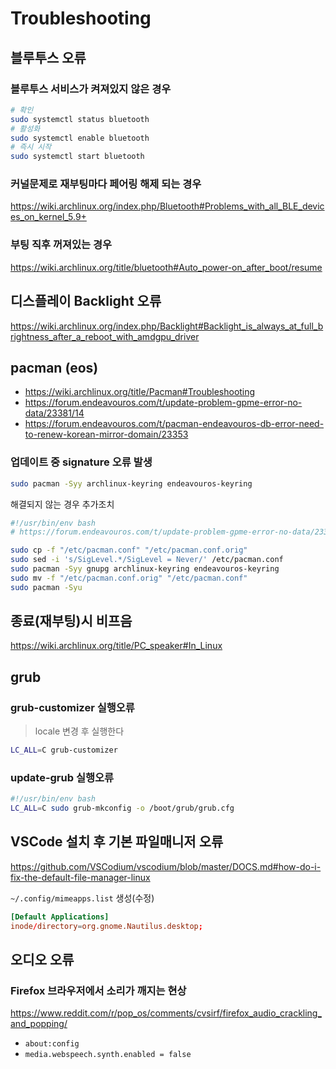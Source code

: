 # Troubleshooting

## 블루투스 오류

### 블루투스 서비스가 켜져있지 않은 경우

```sh
# 확인
sudo systemctl status bluetooth
# 활성화
sudo systemctl enable bluetooth
# 즉시 시작
sudo systemctl start bluetooth
```

### 커널문제로 재부팅마다 페어링 해제 되는 경우

<https://wiki.archlinux.org/index.php/Bluetooth#Problems_with_all_BLE_devices_on_kernel_5.9+>

### 부팅 직후 꺼져있는 경우

<https://wiki.archlinux.org/title/bluetooth#Auto_power-on_after_boot/resume>

## 디스플레이 Backlight 오류

<https://wiki.archlinux.org/index.php/Backlight#Backlight_is_always_at_full_brightness_after_a_reboot_with_amdgpu_driver>

## pacman (eos)

- <https://wiki.archlinux.org/title/Pacman#Troubleshooting>
- <https://forum.endeavouros.com/t/update-problem-gpme-error-no-data/23381/14>
- <https://forum.endeavouros.com/t/pacman-endeavouros-db-error-need-to-renew-korean-mirror-domain/23353>

### 업데이트 중 signature 오류 발생

```sh
sudo pacman -Syy archlinux-keyring endeavouros-keyring
```

해결되지 않는 경우 추가조치

```sh
#!/usr/bin/env bash
# https://forum.endeavouros.com/t/update-problem-gpme-error-no-data/23381/30

sudo cp -f "/etc/pacman.conf" "/etc/pacman.conf.orig"
sudo sed -i 's/SigLevel.*/SigLevel = Never/' /etc/pacman.conf
sudo pacman -Syy gnupg archlinux-keyring endeavouros-keyring
sudo mv -f "/etc/pacman.conf.orig" "/etc/pacman.conf"
sudo pacman -Syu
```

## 종료(재부팅)시 비프음

<https://wiki.archlinux.org/title/PC_speaker#In_Linux>

## grub

### grub-customizer 실행오류

> locale 변경 후 실행한다

```sh
LC_ALL=C grub-customizer
```

### update-grub 실행오류

```sh
#!/usr/bin/env bash
LC_ALL=C sudo grub-mkconfig -o /boot/grub/grub.cfg
```

## VSCode 설치 후 기본 파일매니저 오류

<https://github.com/VSCodium/vscodium/blob/master/DOCS.md#how-do-i-fix-the-default-file-manager-linux>

`~/.config/mimeapps.list` 생성(수정)

```conf
[Default Applications]
inode/directory=org.gnome.Nautilus.desktop;
```

## 오디오 오류

### Firefox 브라우저에서 소리가 깨지는 현상

<https://www.reddit.com/r/pop_os/comments/cvsirf/firefox_audio_crackling_and_popping/>

- `about:config`
- `media.webspeech.synth.enabled = false`
